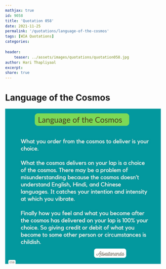 ```yaml
---
mathjax: true
id: 9058
title: 'Quotation 058'
date: 2021-11-25
permalink: '/quotations/language-of-the-cosmos'
tags: [WIA Quotations] 
categories: 

header:
    teaser: ../assets/images/quotations/quotation058.jpg
author: Hari Thapliyaal 
excerpt:
share: true 
---
```


# Language of the Cosmos

![Language of the Cosmos](../assets/images/quotations/quotation058.jpg)
